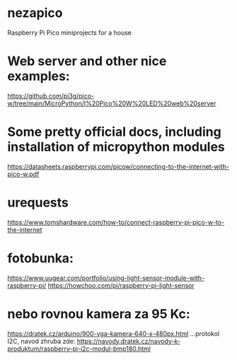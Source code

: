 # nezapico
Raspberry Pi Pico miniprojects for a house

# Web server and other nice examples:
https://github.com/pi3g/pico-w/tree/main/MicroPython/I%20Pico%20W%20LED%20web%20server

# Some pretty official docs, including installation of micropython modules
https://datasheets.raspberrypi.com/picow/connecting-to-the-internet-with-pico-w.pdf

# urequests
https://www.tomshardware.com/how-to/connect-raspberry-pi-pico-w-to-the-internet

# fotobunka:
https://www.uugear.com/portfolio/using-light-sensor-module-with-raspberry-pi/
https://howchoo.com/pi/raspberry-pi-light-sensor

# nebo rovnou kamera za 95 Kc:
https://dratek.cz/arduino/900-vga-kamera-640-x-480px.html
...protokol I2C, navod zhruba zde:
  https://navody.dratek.cz/navody-k-produktum/raspberry-pi-i2c-modul-bmp180.html
